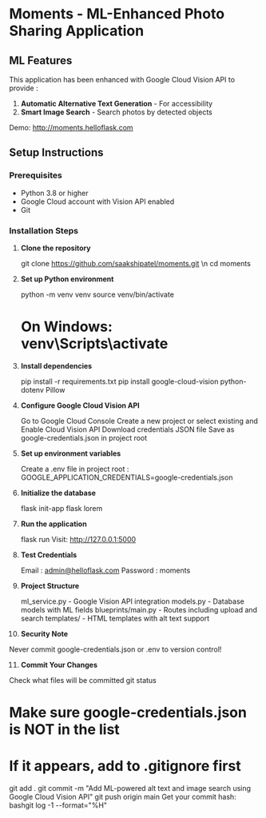 # Moments - ML-Enhanced Photo Sharing Application

## ML Features
This application has been enhanced with Google Cloud Vision API to provide :
1. **Automatic Alternative Text Generation** - For accessibility
2. **Smart Image Search** - Search photos by detected objects

Demo: http://moments.helloflask.com

## Setup Instructions

### Prerequisites
- Python 3.8 or higher
- Google Cloud account with Vision API enabled
- Git

### Installation Steps

1. **Clone the repository**

   git clone https://github.com/saakshipatel/moments.git \n
   cd moments

2. **Set up Python environment**

   python -m venv venv
   source venv/bin/activate  
   # On Windows: venv\Scripts\activate

3. **Install dependencies**

   pip install -r requirements.txt
   pip install google-cloud-vision python-dotenv Pillow

4. **Configure Google Cloud Vision API**

   Go to Google Cloud Console
   Create a new project or select existing and Enable Cloud Vision API
   Download credentials JSON file
   Save as google-credentials.json in project root

5. **Set up environment variables**

   Create a .env file in project root :
   GOOGLE_APPLICATION_CREDENTIALS=google-credentials.json

6. **Initialize the database**

   flask init-app
   flask lorem  

7. **Run the application**

   flask run
   Visit: http://127.0.0.1:5000

8. **Test Credentials**

   Email : admin@helloflask.com
   Password : moments

9. **Project Structure**

   ml_service.py - Google Vision API integration
   models.py - Database models with ML fields
   blueprints/main.py - Routes including upload and search
   templates/ - HTML templates with alt text support

10. **Security Note**

   Never commit google-credentials.json or .env to version control!

11. **Commit Your Changes**

   Check what files will be committed
   git status

   # Make sure google-credentials.json is NOT in the list
   # If it appears, add to .gitignore first

   git add .
   git commit -m "Add ML-powered alt text and image search using Google Cloud Vision API"
   git push origin main
   Get your commit hash:
   bashgit log -1 --format="%H"

